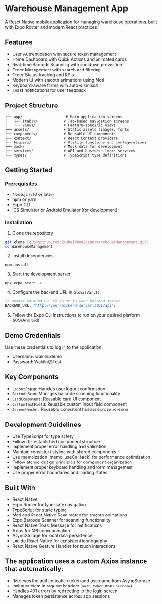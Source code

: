 # Warehouse Management App

A React Native mobile application for managing warehouse operations, built with Expo Router and modern React practices.

## Features

- User Authentication with secure token management
- Home Dashboard with Quick Actions and animated cards
- Real-time Barcode Scanning with cooldown prevention
- Order Management with search and filtering
- Order Status tracking and KPIs
- Modern UI with smooth animations using Moti
- Keyboard-aware forms with auto-dismissal
- Toast notifications for user feedback

## Project Structure

```
├── app/                    # Main application screens
│   ├── (tabs)/            # Tab-based navigation screens
│   └── Views/             # Feature-specific views
├── assets/                # Static assets (images, fonts)
├── components/            # Reusable UI components
├── context/               # React Context providers
├── helpers/               # Utility functions and configurations
├── mock/                  # Mock data for development
├── services/              # API and business logic services
└── types/                 # TypeScript type definitions
```

## Getting Started

### Prerequisites

- Node.js (v16 or later)
- npm or yarn
- Expo CLI
- iOS Simulator or Android Emulator (for development)

### Installation

1. Clone the repository

```bash
git clone [git@github.com:Zouheirhmaidann/WarehouseManagement.git]
cd WarehouseManagement
```

2. Install dependencies

```bash
npm install

```

3. Start the development server

```bash
npx expo start -c
```

4. Configure the backend URL in `GlobalVar.ts`:

```typescript
// Update BACKEND_URL to point to your backend server
BACKEND_URL: "http://your-backend-server:3001/api";
```

5. Follow the Expo CLI instructions to run on your desired platform (iOS/Android)

## Demo Credentials

Use these credentials to log in to the application:

- Username: wakilni.demo
- Password: Wakilni@Test

## Key Components

- `LogoutPopup`: Handles user logout confirmation
- `BarcodeScan`: Manages barcode scanning functionality
- `CardComponent`: Reusable card UI component
- `CustomTextField`: Reusable custom input field component
- `ScreenHeader`: Reusable consistent header across screens

## Development Guidelines

- Use TypeScript for type safety
- Follow the established component structure
- Implement proper error handling and validation
- Maintain consistent styling with shared components
- Use memoization (memo, useCallback) for performance optimization
- Follow atomic design principles for component organization
- Implement proper keyboard handling and form management
- Use proper error boundaries and loading states

## Built With

- React Native
- Expo Router for type-safe navigation
- TypeScript for static typing
- Moti and React Native Reanimated for smooth animations
- Expo Barcode Scanner for scanning functionality
- React Native Toast Message for notifications
- Axios for API communication
- AsyncStorage for local data persistence
- Lucide React Native for consistent iconography
- React Native Gesture Handler for touch interactions

## The application uses a custom Axios instance that automatically:

- Retrieves the authentication token and username from AsyncStorage
- Includes them in request headers (`auth-token` and `username`)
- Handles 401 errors by redirecting to the login screen
- Manages token persistence across app sessions
